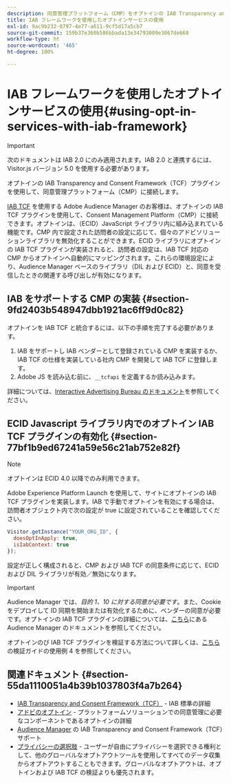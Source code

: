 ```yaml
---
description: 同意管理プラットフォーム（CMP）をオプトインの IAB Transparency and Consent Framework（TCF）用 Audience Manager プラグインに接続します。
title: IAB フレームワークを使用したオプトインサービスの使用
exl-id: 9ac9b232-0797-4e77-a611-9cf5d17a5cb7
source-git-commit: 159b37e360b586bbada13e34793009e3067de668
workflow-type: ht
source-wordcount: '465'
ht-degree: 100%

---
```


# IAB フレームワークを使用したオプトインサービスの使用{#using-opt-in-services-with-iab-framework}

>[!IMPORTANT]
>
> 次のドキュメントは IAB 2.0 にのみ適用されます。IAB 2.0 と連携するには、Visitor.js バージョン 5.0 を使用する必要があります。

オプトインの IAB Transparency and Consent Framework（TCF）プラグインを使用して、同意管理プラットフォーム（CMP）に接続します。

[IAB TCF](https://iabtechlab.com/standards/gdpr-transparency-and-consent-framework/) を使用する Adobe Audience Manager のお客様は、オプトインの IAB TCF プラグインを使用して、Consent Management Platform（CMP）に接続できます。オプトインは、（ECID）JavaScript ライブラリ内に組み込まれている機能です。CMP 内で設定された訪問者の設定に応じて、個々のアドビソリューションライブラリを無効化することができます。ECID ライブラリにオプトインの IAB TCF プラグインが実装されると、訪問者の設定は、IAB TCF 対応の CMP からオプトインへ自動的にマッピングされます。これらの環境設定により、Audience Manager ベースのライブラリ（DIL および ECID）と、同意を受信したときの関連する呼び出しが有効になります。

## IAB をサポートする CMP の実装 {#section-9fd2403b548947dbb1921ac6ff9d0c82}

オプトインを IAB TCF と統合するには、以下の手順を完了する必要があります。

1. IAB をサポートし IAB ベンダーとして登録されている CMP を実装するか、IAB TCF の仕様を実装している社内 CMP を開発して IAB TCF に登録します。
1. Adobe JS を読み込む前に、`__tcfapi` を定義するか読み込みます。

詳細については、[Interactive Advertising Bureau のドキュメント](https://github.com/InteractiveAdvertisingBureau/GDPR-Transparency-and-Consent-Framework/blob/master/TCFv2/TCF-Implementation-Guidelines.md)を参照してください。

## ECID Javascript ライブラリ内でのオプトイン IAB TCF プラグインの有効化 {#section-77bf1b9ed67241a59e56c21ab752e82f}

>[!NOTE]
>
>オプトインは ECID 4.0 以降でのみ利用できます。

Adobe Experience Platform Launch を使用して、サイトにオプトインの IAB TCF プラグインを実装します。IAB で手動でオプトインを有効にする場合は、訪問者オブジェクト内で次の設定が true に設定されていることを確認してください。

```javascript
Visitor.getInstance("YOUR_ORG_ID", {  
  doesOptInApply: true,
  isIabContext: true
});
```

設定が正しく構成されると、CMP および IAB TCF の同意条件に応じて、ECID および DIL ライブラリが有効／無効になります。

>[!IMPORTANT]
>
>Audience Manager では、*目的 1、10 に対する同意が必要です*。また、Cookie をデプロイして ID 同期を開始または有効化するために、ベンダーの同意が必要です。オプトインの IAB TCF プラグインの詳細については、[こちら](https://experienceleague.adobe.com/docs/audience-manager/user-guide/overview/data-privacy/consent-management/aam-iab-plugin.html?lang=ja)にある Audience Manager のドキュメントを参照してください。

オプトインのび IAB TCF プラグインを検証する方法について詳しくは、[こちら](../../implementation-guides/opt-in-service/testing-optin-and-iab-plugin.md#section-ca5c6f92fbdf4fd29b4acb6b644efbd0)の検証ガイドの使用例 4 を参照してください。

## 関連ドキュメント {#section-55da1110051a4b39b1037803f4a7b264}

* [IAB Transparency and Consent Framework（TCF）](https://iabtechlab.com/standards/gdpr-transparency-and-consent-framework/) - IAB 標準の詳細
* [アドビのオプトイン](../../implementation-guides/opt-in-service/optin-overview.md#concept-f9b5db0d27a245fbadd3e19162319360) - プラットフォームソリューションでの同意管理に必要なコンポーネントであるオプトインの詳細
* [Audience Manager](https://experienceleague.adobe.com/docs/audience-manager/user-guide/overview/data-privacy/consent-management/aam-iab-plugin.html?lang=ja) の IAB Transparency and Consent Framework（TCF）サポート
* [プライバシーの選択肢](https://www.adobe.com/jp/privacy/opt-out.html#customeruse) - ユーザーが自由にプライバシーを選択できる権利として、他のグローバルなオプトアウトツールを使用してすべてのデータ収集からオプトアウトすることもできます。グローバルなオプトアウトは、オプトインおよび IAB TCF の検証よりも優先されます。
